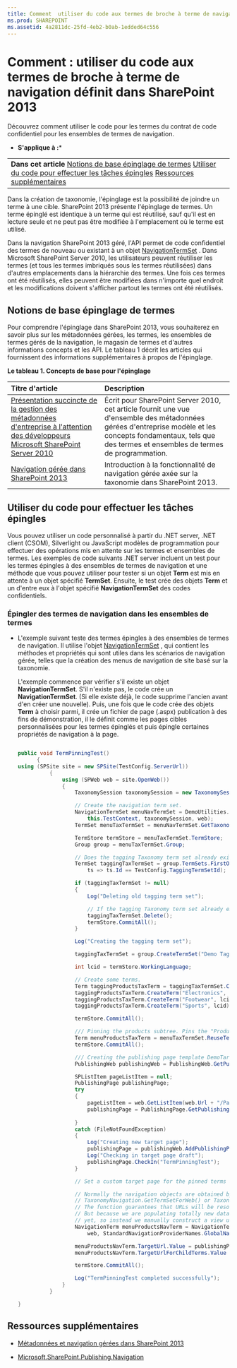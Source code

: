 ```yaml
---
title: Comment  utiliser du code aux termes de broche à terme de navigation définit dans SharePoint 2013
ms.prod: SHAREPOINT
ms.assetid: 4a2811dc-25fd-4eb2-b0ab-1edded64c556
---
```




# Comment : utiliser du code aux termes de broche à terme de navigation définit dans SharePoint 2013
Découvrez comment utiliser le code pour les termes du contrat de code confidentiel pour les ensembles de termes de navigation.
 * **S'applique à :*** 
  
    
    


|||
|:-----|:-----|
|**Dans cet article**          [Notions de base épinglage de termes](#SP15_H2UseCodeToPinTerms_TermPinningEssentials)           [Utiliser du code pour effectuer les tâches épingles](#SP15_H2UseCodeToPinTerms_UseCodeToCompletePinning)           [Ressources supplémentaires](#SP15_H2UseCodeToPinTerms_AdditionalResources) <br/> ||
   

Dans la création de taxonomie, l'épinglage est la possibilité de joindre un terme à une cible. SharePoint 2013 présente l'épinglage de termes. Un terme épinglé est identique à un terme qui est réutilisé, sauf qu'il est en lecture seule et ne peut pas être modifiée à l'emplacement où le terme est utilisé.
  
    
    

Dans la navigation SharePoint 2013 géré, l'API permet de code confidentiel des termes de nouveau ou existant à un objet  [NavigationTermSet](https://msdn.microsoft.com/library/Microsoft.SharePoint.Publishing.Navigation.NavigationTermSet.aspx) . Dans Microsoft SharePoint Server 2010, les utilisateurs peuvent réutiliser les termes (et tous les termes imbriqués sous les termes réutilisées) dans d'autres emplacements dans la hiérarchie des termes. Une fois ces termes ont été réutilisés, elles peuvent être modifiées dans n'importe quel endroit et les modifications doivent s'afficher partout les termes ont été réutilisés.
## Notions de base épinglage de termes
<a name="SP15_H2UseCodeToPinTerms_TermPinningEssentials"> </a>

Pour comprendre l'épinglage dans SharePoint 2013, vous souhaiterez en savoir plus sur les métadonnées gérées, les termes, les ensembles de termes gérés de la navigation, le magasin de termes et d'autres informations concepts et les API. Le tableau 1 décrit les articles qui fournissent des informations supplémentaires à propos de l'épinglage.
  
    
    

**Le tableau 1. Concepts de base pour l'épinglage**


|**Titre d'article**|**Description**|
|:-----|:-----|
| [Présentation succincte de la gestion des métadonnées d'entreprise à l'attention des développeurs Microsoft SharePoint Server 2010](http://msdn.microsoft.com/library/113a5d75-ac4d-498b-8436-725e04fb685d%28Office.15%29.aspx) <br/> |Écrit pour SharePoint Server 2010, cet article fournit une vue d'ensemble des métadonnées gérées d'entreprise modèle et les concepts fondamentaux, tels que des termes et ensembles de termes de programmation. <br/> |
| [Navigation gérée dans SharePoint 2013](managed-navigation-in-sharepoint-2013.md) <br/> |Introduction à la fonctionnalité de navigation gérée axée sur la taxonomie dans SharePoint 2013. <br/> |
   

## Utiliser du code pour effectuer les tâches épingles
<a name="SP15_H2UseCodeToPinTerms_UseCodeToCompletePinning"> </a>

Vous pouvez utiliser un code personnalisé à partir du .NET server, .NET client (CSOM), Silverlight ou JavaScript modèles de programmation pour effectuer des opérations mis en attente sur les termes et ensembles de termes. Les exemples de code suivants .NET server incluent un test pour les termes épingles à des ensembles de termes de navigation et une méthode que vous pouvez utiliser pour tester si un objet **Term** est mis en attente à un objet spécifié **TermSet**. Ensuite, le test crée des objets **Term** et un d'entre eux à l'objet spécifié **NavigationTermSet** des codes confidentiels.
  
    
    

### Épingler des termes de navigation dans les ensembles de termes


- L'exemple suivant teste des termes épingles à des ensembles de termes de navigation. Il utilise l'objet  [NavigationTermSet](https://msdn.microsoft.com/library/Microsoft.SharePoint.SharePoint.NavigationTermSet.aspx) , qui contient les méthodes et propriétés qui sont utiles dans les scénarios de navigation gérée, telles que la création des menus de navigation de site basé sur la taxonomie.
    
    L'exemple commence par vérifier s'il existe un objet **NavigationTermSet**. S'il n'existe pas, le code crée un **NavigationTermSet**. (Si elle existe déjà, le code supprime l'ancien avant d'en créer une nouvelle). Puis, une fois que le code crée des objets **Term** à choisir parmi, il crée un fichier de page (.aspx) publication à des fins de démonstration, il le définit comme les pages cibles personnalisées pour les termes épinglés et puis épingle certaines propriétés de navigation à la page.
    


  ```cs
  
  public void TermPinningTest()
        {
  using (SPSite site = new SPSite(TestConfig.ServerUrl))
            {
                using (SPWeb web = site.OpenWeb())
                {
                    TaxonomySession taxonomySession = new TaxonomySession(site, updateCache: true);

                    // Create the navigation term set.
                    NavigationTermSet menuNavTermSet = DemoUtilities.SetUpSampleNavTermSet(
                        this.TestContext, taxonomySession, web);
                    TermSet menuTaxTermSet = menuNavTermSet.GetTaxonomyTermSet();

                    TermStore termStore = menuTaxTermSet.TermStore;
                    Group group = menuTaxTermSet.Group;

                    // Does the tagging Taxonomy term set already exist?
                    TermSet taggingTaxTermSet = group.TermSets.FirstOrDefault(
                        ts => ts.Id == TestConfig.TaggingTermSetId);

                    if (taggingTaxTermSet != null)
                    {
                        Log("Deleting old tagging term set");

                        // If the tagging Taxonomy term set already exists, delete the old one.
                        taggingTaxTermSet.Delete();
                        termStore.CommitAll();
                    }

                    Log("Creating the tagging term set");

                    taggingTaxTermSet = group.CreateTermSet("Demo Tagging TermSet", TestConfig.TaggingTermSetId);

                    int lcid = termStore.WorkingLanguage;

                    // Create some terms.
                    Term taggingProductsTaxTerm = taggingTaxTermSet.CreateTerm("Products", lcid);
                    taggingProductsTaxTerm.CreateTerm("Electronics", lcid);
                    taggingProductsTaxTerm.CreateTerm("Footwear", lcid);
                    taggingProductsTaxTerm.CreateTerm("Sports", lcid);

                    termStore.CommitAll();

                    /// Pinning the products subtree. Pins the "Products" Term object to the NavigationTermSet object.
                    Term menuProductsTaxTerm = menuTaxTermSet.ReuseTermWithPinning(taggingProductsTaxTerm);
                    termStore.CommitAll();

                    /// Creating the publishing page template DemoTargetPage.aspx");
                    PublishingWeb publishingWeb = PublishingWeb.GetPublishingWeb(web);

                    SPListItem pageListItem = null;
                    PublishingPage publishingPage;
                    try
                    {
                        pageListItem = web.GetListItem(web.Url + "/Pages/DemoTargetPage.aspx");
                        publishingPage = PublishingPage.GetPublishingPage(pageListItem);
   
                    }
                    catch (FileNotFoundException)
                    {
                        Log("Creating new target page");
                        publishingPage = publishingWeb.AddPublishingPage("DemoTargetPage.aspx", publishingWeb.DefaultPageLayout);
                        Log("Checking in target page draft");
                        publishingPage.CheckIn("TermPinningTest");
                    }

                    // Set a custom target page for the pinned terms and then set some navigation properties.

                    // Normally the navigation objects are obtained by way of an optimized function such as
                    // TaxonomyNavigation.GetTermSetForWeb() or TaxonomyNavigationContext.Current.NavigationTerm.
                    // The function guarantees that URLs will be resolved using a valid NavigationTerm.View.
                    // But because we are populating totally new data, the cache will probably not be updated
                    // yet, so instead we manually construct a view using GetAsResolvedByWeb().
                    NavigationTerm menuProductsNavTerm = NavigationTerm.GetAsResolvedByWeb(menuProductsTaxTerm,
                        web, StandardNavigationProviderNames.GlobalNavigationTaxonomyProvider);

                    menuProductsNavTerm.TargetUrl.Value = publishingPage.Uri.AbsolutePath;
                    menuProductsNavTerm.TargetUrlForChildTerms.Value = publishingPage.Uri.AbsolutePath;

                    termStore.CommitAll();

                    Log("TermPinningTest completed successfully");
                }
            }

  }
  ```


## Ressources supplémentaires
<a name="SP15_H2UseCodeToPinTerms_AdditionalResources"> </a>


-  [Métadonnées et navigation gérées dans SharePoint 2013](managed-metadata-and-navigation-in-sharepoint-2013.md)
    
  
-  [Microsoft.SharePoint.Publishing.Navigation](https://msdn.microsoft.com/library/Microsoft.SharePoint.Publishing.Navigation.aspx)
    
  
